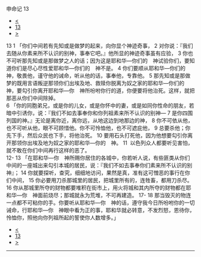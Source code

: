 ﻿





 申命记 13




* [<](bible/DEU12.md)
* [13](bible/DEU.md)
* [>](bible/DEU14.md)



 
13 
1 「你们中间若有先知或是做梦的起来，向你显个神迹奇事， 
2 对你说：『我们去随从你素来所不认识的别神，事奉它吧。』他所显的神迹奇事虽有应验， 
3 你也不可听那先知或是那做梦之人的话；因为这是耶和华—你们的　神试验你们，要知道你们是尽心尽性爱耶和华—你们的　神不是。 
4 你们要顺从耶和华—你们的　神，敬畏他，谨守他的诫命，听从他的话，事奉他，专靠他。 
5 那先知或是那做梦的既用言语叛逆那领你们出埃及地、救赎你脱离为奴之家的耶和华—你们的　神，要勾引你离开耶和华—你　神所吩咐你行的道，你便要将他治死。这样，就把那恶从你们中间除掉。  
6 「你的同胞弟兄，或是你的儿女，或是你怀中的妻，或是如同你性命的朋友，若暗中引诱你，说：『我们不如去事奉你和你列祖素来所不认识的别神— 
7 是你四围列国的神。』无论是离你近，离你远，从地这边到地那边的神， 
8 你不可依从他，也不可听从他，眼不可顾惜他。你不可怜恤他，也不可遮庇他， 
9 总要杀他；你先下手，然后众民也下手，将他治死。 
10 要用石头打死他，因为他想要勾引你离开那领你出埃及地为奴之家的耶和华—你的　神。 
11  以色列众人都要听见害怕，就不敢在你们中间再行这样的恶了。  
12-
13 「在耶和华—你　神所赐你居住的各城中，你若听人说，有些匪类从你们中间的一座城出来勾引本城的居民，说：『我们不如去事奉你们素来所不认识的别神』； 
14 你就要探听，查究，细细地访问，果然是真，准有这可憎恶的事行在你们中间， 
15 你必要用刀杀那城里的居民，把城里所有的，连牲畜，都用刀杀尽。 
16 你从那城里所夺的财物都要堆积在街市上，用火将城和其内所夺的财物都在耶和华—你　神面前烧尽；那城就永为荒堆，不可再建造。 
17-
18 那当毁灭的物连一点都不可粘你的手。你要听从耶和华—你　神的话，遵守我今日所吩咐你的一切诫命，行耶和华—你　神眼中看为正的事，耶和华就必转意，不发烈怒，恩待你，怜恤你，照他向你列祖所起的誓使你人数增多。」 
* [<](bible/DEU12.md)
* [13](bible/DEU.md)
* [>](bible/DEU14.md)





---









